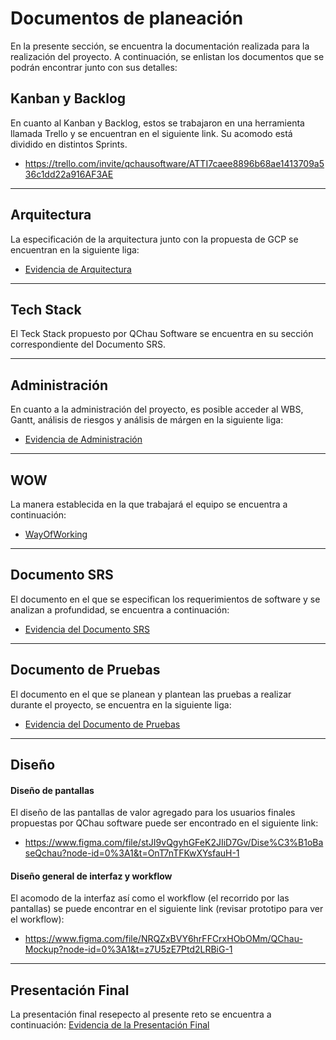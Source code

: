 # Documentos de planeación 

En la presente sección, se encuentra la documentación realizada para la realización del proyecto. A continuación, se enlistan los documentos que se podrán encontrar junto con sus detalles: 

## Kanban y Backlog
En cuanto al Kanban y Backlog, estos se trabajaron en una herramienta llamada Trello y se encuentran en el siguiente link. Su acomodo está dividido en distintos Sprints.
- https://trello.com/invite/qchausoftware/ATTI7caee8896b68ae1413709a536c1dd22a916AF3AE

---

## Arquitectura

La especificación de la arquitectura junto con la propuesta de GCP se encuentran en la siguiente liga: 
- [Evidencia de Arquitectura](https://github.com/sebasgonvitec/qchau-software/blob/060be2e6dd6a4e5e3f8152e6c5686e5ddec42775/wiki/Docs/Arquitectura/README.md)

---

## Tech Stack
El Teck Stack propuesto por QChau Software se encuentra en su sección correspondiente del Documento SRS. 

---

## Administración
En cuanto a la administración del proyecto, es posible acceder al WBS, Gantt, análisis de riesgos y análisis de márgen en la siguiente liga: 
- [Evidencia de Administración](https://github.com/sebasgonvitec/qchau-software/blob/060be2e6dd6a4e5e3f8152e6c5686e5ddec42775/wiki/Docs/Administraci%C3%B3n/README.md)

--- 

## WOW
La manera establecida en la que trabajará el equipo se encuentra a continuación:
- [WayOfWorking](https://github.com/sebasgonvitec/qchau-software/blob/ac51fb0efcf5639741f76d83dc4c29c88463aab1/wiki/Docs/WOW.md)

--- 

## Documento SRS
El documento en el que se especifican los requerimientos de software y se analizan a profundidad, se encuentra a continuación:
- [Evidencia del Documento SRS](https://github.com/sebasgonvitec/qchau-software/blob/ac51fb0efcf5639741f76d83dc4c29c88463aab1/wiki/Docs/SRS.md)

---

## Documento de Pruebas
El documento en el que se planean y plantean las pruebas a realizar durante el proyecto, se encuentra en la siguiente liga: 
- [Evidencia del Documento de Pruebas](https://github.com/sebasgonvitec/qchau-software/blob/ac51fb0efcf5639741f76d83dc4c29c88463aab1/wiki/Docs/Documento%20de%20Pruebas.md)

---

## Diseño 
#### Diseño de pantallas
El diseño de las pantallas de valor agregado para los usuarios finales propuestas por QChau software puede ser encontrado en el siguiente link: 
- https://www.figma.com/file/stJI9vQgyhGFeK2JIiD7Gv/Dise%C3%B1oBaseQchau?node-id=0%3A1&t=OnT7nTFKwXYsfauH-1

#### Diseño general de interfaz y workflow
El acomodo de la interfaz así como el workflow (el recorrido por las pantallas) se puede encontrar en el siguiente link (revisar prototipo para ver el workflow):
- https://www.figma.com/file/NRQZxBVY6hrFFCrxHObOMm/QChau-Mockup?node-id=0%3A1&t=z7U5zE7Ptd2LRBiG-1

---

## Presentación Final
La presentación final resepecto al presente reto se encuentra a continuación: 
[Evidencia de la Presentación Final](https://github.com/sebasgonvitec/qchau-software/blob/fc3ddae41bddf11d859cd6acfd42e5d755d49acb/wiki/Docs/Presentacio%CC%81n%20Final%20QChau%20%20(1).pdf)
